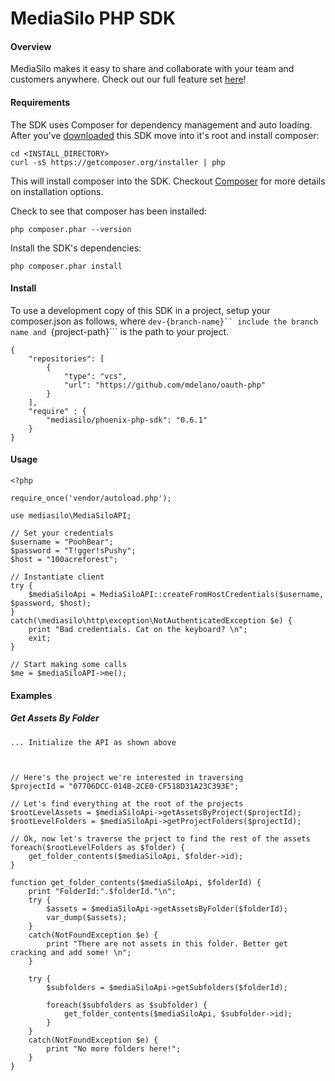 MediaSilo PHP SDK
===============
#### Overview

MediaSilo makes it easy to share and collaborate with your team and customers anywhere. Check out our full feature set [here](https://www.mediasilo.com/features.php)!

#### Requirements

The SDK uses Composer for dependency management and auto loading. After you've [downloaded](https://github.com/mediasilo/phoenix-php-sdk/archive/0.1.0.zip) this SDK move into it's root and install composer:

    cd <INSTALL_DIRECTORY>
    curl -sS https://getcomposer.org/installer | php

This will install composer into the SDK. Checkout [Composer](https://getcomposer.org) for more details on installation options.

Check to see that composer has been installed:

    php composer.phar --version

Install the SDK's dependencies:

    php composer.phar install

#### Install

To use a development copy of this SDK in a project, setup your composer.json as follows, where ```dev-{branch-name}`` include the branch name and ```{project-path}``` is the path to your project.

```
{
    "repositories": [
        {
            "type": "vcs",
            "url": "https://github.com/mdelano/oauth-php"
        }
    ],
    "require" : {
        "mediasilo/phoenix-php-sdk": "0.6.1"
    }
}
```

#### Usage

```
<?php

require_once('vendor/autoload.php');

use mediasilo\MediaSiloAPI;

// Set your credentials
$username = "PoohBear";
$password = "T!gger!sPushy";
$host = "100acreforest";

// Instantiate client
try {
    $mediaSiloApi = MediaSiloAPI::createFromHostCredentials($username, $password, $host);
}
catch(\mediasilo\http\exception\NotAuthenticatedException $e) {
    print "Bad credentials. Cat on the keyboard? \n";
    exit;
}

// Start making some calls
$me = $mediaSiloAPI->me();
```
#### Examples

##### Get Assets By Folder

```
... Initialize the API as shown above



// Here's the project we're interested in traversing
$projectId = "07706DCC-014B-2CE0-CF518D31A23C393E";

// Let's find everything at the root of the projects
$rootLevelAssets = $mediaSiloApi->getAssetsByProject($projectId);
$rootLevelFolders = $mediaSiloApi->getProjectFolders($projectId);

// Ok, now let's traverse the prject to find the rest of the assets
foreach($rootLevelFolders as $folder) {
    get_folder_contents($mediaSiloApi, $folder->id);
}

function get_folder_contents($mediaSiloApi, $folderId) {
    print "FolderId:".$folderId."\n";
    try {
        $assets = $mediaSiloApi->getAssetsByFolder($folderId);
        var_dump($assets);
    }
    catch(NotFoundException $e) {
        print "There are not assets in this folder. Better get cracking and add some! \n";
    }

    try {
        $subfolders = $mediaSiloApi->getSubfolders($folderId);

        foreach($subfolders as $subfolder) {
            get_folder_contents($mediaSiloApi, $subfolder->id);
        }
    }
    catch(NotFoundException $e) {
        print "No more folders here!";
    }
}
```
